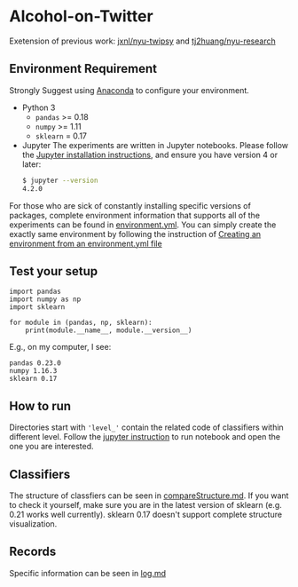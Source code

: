 # Alcohol-on-Twitter

Exetension of previous work: [jxnl/nyu-twipsy](https://github.com/jxnl/nyu-twipsy) and [tj2huang/nyu-research](https://github.com/tj2huang/nyu-research)

## Environment Requirement

Strongly Suggest using [Anaconda](https://docs.anaconda.com/anaconda/install/) to configure your environment.
- Python 3
  - `pandas` >= 0.18
  - `numpy` >= 1.11
  - `sklearn` = 0.17
- Jupyter
  The experiments are written in Jupyter notebooks. Please follow the [Jupyter installation instructions](https://jupyter.org/install), and ensure you have version 4 or later:
  ```bash
  $ jupyter --version
  4.2.0
  ```
For those who are sick of constantly installing specific versions of packages, complete environment information that supports all of the experiments can be found in [environment.yml](). You can simply create the exactly same environment by following the instruction of [Creating an environment from an environment.yml file](https://docs.conda.io/projects/conda/en/latest/user-guide/tasks/manage-environments.html#creating-an-environment-from-an-environment-yml-file)


## Test your setup
```
import pandas
import numpy as np
import sklearn

for module in (pandas, np, sklearn):
    print(module.__name__, module.__version__)
```
E.g., on my computer, I see:
```
pandas 0.23.0
numpy 1.16.3
sklearn 0.17
```

## How to run
Directories start with `'level_'` contain the related code of classifiers within different level. Follow the [jupyter instruction](https://jupyter-notebook-beginner-guide.readthedocs.io/en/latest/execute.html) to run notebook and open the one you are interested.

## Classifiers
The structure of classfiers can be seen in [compareStructure.md](https://github.com/meettyj/Alcohol-on-Twitter/blob/master/compareStructure.md). If you want to check it yourself, make sure you are in the latest version of sklearn (e.g. 0.21 works well currently). sklearn 0.17 doesn't support complete structure visualization.

## Records
Specific information can be seen in [log.md](https://github.com/meettyj/Alcohol-on-Twitter/blob/master/log.md)
